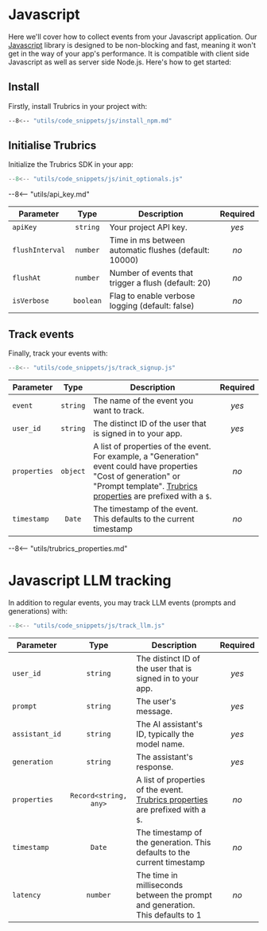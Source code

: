 # Javascript

Here we'll cover how to collect events from your Javascript application. Our [Javascript](https://www.npmjs.com/package/@trubrics/trubrics) library is designed to be non-blocking and fast, meaning it won't get in the way of your app's performance. It is compatible with client side Javascript as well as server side Node.js. Here's how to get started:

## Install

Firstly, install Trubrics in your project with:

```bash
--8<-- "utils/code_snippets/js/install_npm.md"
```


## Initialise Trubrics

Initialize the Trubrics SDK in your app:


``` ts
--8<-- "utils/code_snippets/js/init_optionals.js"
```

--8<-- "utils/api_key.md"

<div class="no-wrap-table" markdown>

| **Parameter** | **Type** | **Description** | **Required** |
|---|:---:|---|:---:|
| `apiKey` | `string` | Your project API key. | _yes_ |
| `flushInterval` | `number` | Time in ms between automatic flushes (default: 10000) | _no_ |
| `flushAt` | `number` | Number of events that trigger a flush (default: 20) | _no_ |
| `isVerbose` | `boolean` | Flag to enable verbose logging (default: false) | _no_ |

</div>

## Track events

Finally, track your events with:

``` ts
--8<-- "utils/code_snippets/js/track_signup.js"
```

<div class="no-wrap-table" markdown>

| **Parameter** | **Type** | **Description** | **Required** |
|---|:---:|---|:---:|
| `event` | `string` | The name of the event you want to track. | _yes_ |
| `user_id` | `string` | The distinct ID of the user that is signed in to your app. | _yes_ |
| `properties` | `object` | A list of properties of the event. For example, a "Generation" event could have properties "Cost of generation" or "Prompt template". [Trubrics properties](#trubrics-properties) are prefixed with a `$`. | _no_ |
| `timestamp` | `Date` | The timestamp of the event. This defaults to the current timestamp | _no_ |

</div>

--8<-- "utils/trubrics_properties.md"

# Javascript LLM tracking

In addition to regular events, you may track LLM events (prompts and generations) with:

``` ts
--8<-- "utils/code_snippets/js/track_llm.js"
```

<div class="no-wrap-table" markdown>

| **Parameter** | **Type** | **Description** | **Required** |
|---|:---:|---|:---:|
| `user_id` | `string` | The distinct ID of the user that is signed in to your app. | _yes_ |
| `prompt` | `string` | The user's message. | _yes_ |
| `assistant_id` | `string` | The AI assistant's ID, typically the model name. | _yes_ |
| `generation` | `string` | The assistant's response. | _yes_ |
| `properties` | `Record<string, any>` | A list of properties of the event. [Trubrics properties](#trubrics-properties) are prefixed with a `$`. | _no_ |
| `timestamp` | `Date` | The timestamp of the generation. This defaults to the current timestamp | _no_ |
| `latency` | `number` | The time in milliseconds between the prompt and generation. This defaults to 1 | _no_ |

</div>
